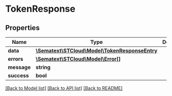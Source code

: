 # TokenResponse

## Properties
Name | Type | Description | Notes
------------ | ------------- | ------------- | -------------
**data** | [**\Sematext\STCloud\Model\TokenResponseEntry**](TokenResponseEntry.md) |  | [optional] 
**errors** | [**\Sematext\STCloud\Model\Error[]**](Error.md) |  | [optional] 
**message** | **string** |  | [optional] 
**success** | **bool** |  | [optional] 

[[Back to Model list]](../../README.md#documentation-for-models) [[Back to API list]](../../README.md#documentation-for-api-endpoints) [[Back to README]](../../README.md)

